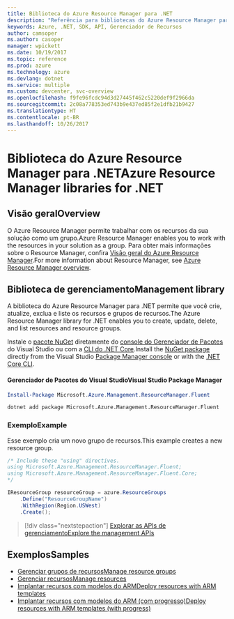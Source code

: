 ```yaml
---
title: Biblioteca do Azure Resource Manager para .NET
description: "Referência para bibliotecas do Azure Resource Manager para .NET"
keywords: Azure, .NET, SDK, API, Gerenciador de Recursos
author: camsoper
ms.author: casoper
manager: wpickett
ms.date: 10/19/2017
ms.topic: reference
ms.prod: azure
ms.technology: azure
ms.devlang: dotnet
ms.service: multiple
ms.custom: devcenter, svc-overview
ms.openlocfilehash: f9fe96fcdc94d3d27445f462c5220def9f2966da
ms.sourcegitcommit: 2c08a778353ed743b9e437ed85f2e1dfb21b9427
ms.translationtype: HT
ms.contentlocale: pt-BR
ms.lasthandoff: 10/26/2017
---
```

# <a name="azure-resource-manager-libraries-for-net"></a><span data-ttu-id="49c4b-104">Biblioteca do Azure Resource Manager para .NET</span><span class="sxs-lookup"><span data-stu-id="49c4b-104">Azure Resource Manager libraries for .NET</span></span>

## <a name="overview"></a><span data-ttu-id="49c4b-105">Visão geral</span><span class="sxs-lookup"><span data-stu-id="49c4b-105">Overview</span></span>

<span data-ttu-id="49c4b-106">O Azure Resource Manager permite trabalhar com os recursos da sua solução como um grupo.</span><span class="sxs-lookup"><span data-stu-id="49c4b-106">Azure Resource Manager enables you to work with the resources in your solution as a group.</span></span>  <span data-ttu-id="49c4b-107">Para obter mais informações sobre o Resource Manager, confira [Visão geral do Azure Resource Manager](https://docs.microsoft.com/azure/azure-resource-manager/resource-group-overview).</span><span class="sxs-lookup"><span data-stu-id="49c4b-107">For more information about Resource Manager, see [Azure Resource Manager overview](https://docs.microsoft.com/azure/azure-resource-manager/resource-group-overview).</span></span>

## <a name="management-library"></a><span data-ttu-id="49c4b-108">Biblioteca de gerenciamento</span><span class="sxs-lookup"><span data-stu-id="49c4b-108">Management library</span></span>

<span data-ttu-id="49c4b-109">A biblioteca do Azure Resource Manager para .NET permite que você crie, atualize, exclua e liste os recursos e grupos de recursos.</span><span class="sxs-lookup"><span data-stu-id="49c4b-109">The Azure Resource Manager library for .NET enables you to create, update, delete, and list resources and resource groups.</span></span>

<span data-ttu-id="49c4b-110">Instale o [pacote NuGet](https://www.nuget.org/packages/Microsoft.Azure.Management.ResourceManager.Fluent) diretamente do [console do Gerenciador de Pacotes][PackageManager] do Visual Studio ou com a [CLI do .NET Core][DotNetCLI].</span><span class="sxs-lookup"><span data-stu-id="49c4b-110">Install the [NuGet package](https://www.nuget.org/packages/Microsoft.Azure.Management.ResourceManager.Fluent) directly from the Visual Studio [Package Manager console][PackageManager] or with the [.NET Core CLI][DotNetCLI].</span></span>

#### <a name="visual-studio-package-manager"></a><span data-ttu-id="49c4b-111">Gerenciador de Pacotes do Visual Studio</span><span class="sxs-lookup"><span data-stu-id="49c4b-111">Visual Studio Package Manager</span></span>

```powershell
Install-Package Microsoft.Azure.Management.ResourceManager.Fluent
```

```bash
dotnet add package Microsoft.Azure.Management.ResourceManager.Fluent
```

### <a name="example"></a><span data-ttu-id="49c4b-112">Exemplo</span><span class="sxs-lookup"><span data-stu-id="49c4b-112">Example</span></span>

<span data-ttu-id="49c4b-113">Esse exemplo cria um novo grupo de recursos.</span><span class="sxs-lookup"><span data-stu-id="49c4b-113">This example creates a new resource group.</span></span>

```csharp
/* Include these "using" directives.
using Microsoft.Azure.Management.ResourceManager.Fluent;
using Microsoft.Azure.Management.ResourceManager.Fluent.Core;
*/

IResourceGroup resourceGroup = azure.ResourceGroups
    .Define("ResourceGroupName")
    .WithRegion(Region.USWest)
    .Create();
```

> [!div class="nextstepaction"]
> [<span data-ttu-id="49c4b-114">Explorar as APIs de gerenciamento</span><span class="sxs-lookup"><span data-stu-id="49c4b-114">Explore the management APIs</span></span>](/dotnet/api/overview/azure/resources/management)


## <a name="samples"></a><span data-ttu-id="49c4b-115">Exemplos</span><span class="sxs-lookup"><span data-stu-id="49c4b-115">Samples</span></span>

* [<span data-ttu-id="49c4b-116">Gerenciar grupos de recursos</span><span class="sxs-lookup"><span data-stu-id="49c4b-116">Manage resource groups</span></span>](https://github.com/Azure-Samples/resources-dotnet-manage-resource-group)
* [<span data-ttu-id="49c4b-117">Gerenciar recursos</span><span class="sxs-lookup"><span data-stu-id="49c4b-117">Manage resources</span></span>](https://github.com/Azure-Samples/resources-dotnet-manage-resource)
* [<span data-ttu-id="49c4b-118">Implantar recursos com modelos do ARM</span><span class="sxs-lookup"><span data-stu-id="49c4b-118">Deploy resources with ARM templates</span></span>](https://github.com/Azure-Samples/resources-dotnet-deploy-using-arm-template)
* [<span data-ttu-id="49c4b-119">Implantar recursos com modelos do ARM (com progresso)</span><span class="sxs-lookup"><span data-stu-id="49c4b-119">Deploy resources with ARM templates (with progress)</span></span>](https://github.com/Azure-Samples/resources-dotnet-deploy-using-arm-template-with-progress)


[PackageManager]: https://docs.microsoft.com/nuget/tools/package-manager-console
[DotNetCLI]: https://docs.microsoft.com/dotnet/core/tools/dotnet-add-package
